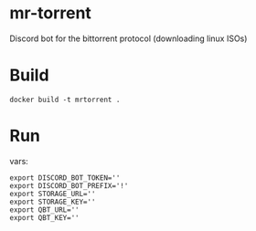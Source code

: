 # mr-torrent
Discord bot for the bittorrent protocol (downloading linux ISOs)

# Build

`docker build -t mrtorrent .`

# Run

vars:

```
export DISCORD_BOT_TOKEN=''
export DISCORD_BOT_PREFIX='!'
export STORAGE_URL=''
export STORAGE_KEY=''
export QBT_URL=''
export QBT_KEY=''
```
